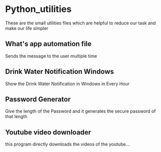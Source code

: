 # Python_utilities
These are the small utilities files which are helpful to reduce our task and make our life simpler

## What's app automation file
Sends the message to the user multiple time
## Drink Water Notification Windows
Show the Drink Water Notification in Windows in Every Hour
## Password Generator
Give the length of the Password and it generates the secure password of that length
## Youtube video downloader
this program directly downloads the videos of the youtube...

